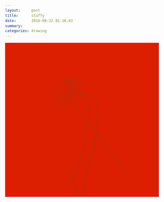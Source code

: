 ```yaml
---
layout:     post
title:      stuffy
date:       2016-08-22 01:16:43
summary:    
categories: drawing
---
```

![stuffy](/images/diary/stuffy.png "stuff-y")
